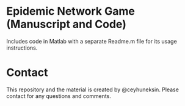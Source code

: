 # Epidemic Network Game (Manuscript and Code)
Includes code in Matlab with a separate Readme.m file for its usage instructions.

# Contact
This repository and the material is created by @ceyhuneksin. Please contact for any questions and comments.
